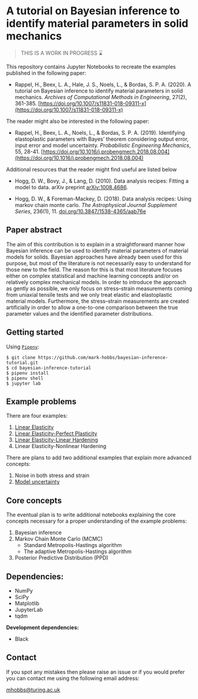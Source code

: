 # A tutorial on Bayesian inference to identify material parameters in solid mechanics

> THIS IS A WORK IN PROGRESS :hourglass:

This repository contains Jupyter Notebooks to recreate the examples published in the following paper:

- Rappel, H., Beex, L. A., Hale, J. S., Noels, L., & Bordas, S. P. A. (2020). A tutorial on Bayesian inference to identify material parameters in solid mechanics. *Archives of Computational Methods in Engineering*, 27(2), 361-385. [https://doi.org/10.1007/s11831-018-09311-x](https://doi.org/10.1007/s11831-018-09311-x)

The reader might also be interested in the following paper:

- Rappel, H., Beex, L. A., Noels, L., & Bordas, S. P. A. (2019). Identifying elastoplastic parameters with Bayes’ theorem considering output error, input error and model uncertainty. *Probabilistic Engineering Mechanics*, 55, 28-41. [https://doi.org/10.1016/j.probengmech.2018.08.004](https://doi.org/10.1016/j.probengmech.2018.08.004)

Additional resources that the reader might find useful are listed below

- Hogg, D. W., Bovy, J., & Lang, D. (2010). Data analysis recipes: Fitting a model to data. arXiv preprint [arXiv:1008.4686](https://doi.org/10.48550/arXiv.1008.4686).

- Hogg, D. W., & Foreman-Mackey, D. (2018). Data analysis recipes: Using markov chain monte carlo. *The Astrophysical Journal Supplement Series*, 236(1), 11. [doi.org/10.3847/1538-4365/aab76e](https://doi.org/10.3847/1538-4365/aab76e)

## Paper abstract

The aim of this contribution is to explain in a straightforward manner how Bayesian inference can be used to identify material parameters of material models for solids. Bayesian approaches have already been used for this purpose, but most of the literature is not necessarily easy to understand for those new to the field. The reason for this is that most literature focuses either on complex statistical and machine learning concepts and/or on relatively complex mechanical models. In order to introduce the approach as gently as possible, we only focus on stress–strain measurements coming from uniaxial tensile tests and we only treat elastic and elastoplastic material models. Furthermore, the stress–strain measurements are created artificially in order to allow a one-to-one comparison between the true parameter values and the identified parameter distributions.

## Getting started

Using [`Pipenv`](https://pipenv.pypa.io/en/latest/):

```shell
$ git clone https://github.com/mark-hobbs/bayesian-inference-tutorial.git
$ cd bayesian-inference-tutorial
$ pipenv install
$ pipenv shell
$ jupyter lab
```

## Example problems

There are four examples:

1) [Linear Elasticity](01-linear-elasticity.ipynb)
2) [Linear Elasticity-Perfect Plasticity](02-linear-elasticity-perfect-plasticity.ipynb)
3) [Linear Elasticity-Linear Hardening](03-linear-elasticity-linear-hardening.ipynb)
4) Linear Elasticity-Nonlinear Hardening

There are plans to add two additional examples that explain more advanced concepts:

1) Noise in both stress and strain
2) [Model uncertainty](model-uncertainty.ipynb)


## Core concepts

The eventual plan is to write additional notebooks explaining the core concepts necessary for a proper understanding of the example problems:

1) Bayesian inference
2) Markov Chain Monte Carlo (MCMC)
    - Standard Metropolis-Hastings algorithm
    - The adaptive Metropolis-Hastings algorithm
3) Posterior Predictive Distribution (PPD)


## Dependencies:

- NumPy
- SciPy
- Matplotlib
- JupyterLab
- tqdm

**Development dependencies:**

- Black

## Contact

If you spot any mistakes then please raise an issue or if you would prefer you can contact me using the following email address:

mhobbs@turing.ac.uk 


